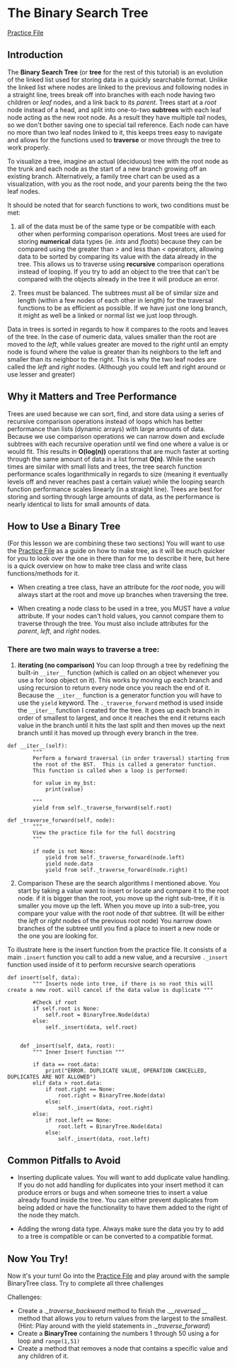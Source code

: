 # The Binary Search Tree

[Practice File](https://github.com/Zachary-P-Newby/Python/blob/Programming-With-Data-Structures-Fall-2023/data_structure_tutorials/trees_practice.py)

## Introduction
The **Binary Search Tree** (or **tree** for the rest of this tutorial) is an evolution of the linked list used for storing data in a quickly searchable format. Unlike the linked list where nodes are linked to the previous and following nodes in a straight line, trees break off into branches with each node having two children or *leaf* nodes, and a link back to its *parent*. Trees start at a *root* node instead of a head, and split into one-to-two **subtrees** with each leaf node acting as the new root node. As a result they have multiple *tail* nodes, so we don't bother saving one to special tail reference. Each node can have no more than two leaf nodes linked to it, this keeps trees easy to navigate and allows for the functions used to **traverse** or move through the tree to work properly.

To visualize a tree, imagine an actual (deciduous) tree with the root node as the trunk and each node as the start of a new branch growing off an existing branch. Alternatively, a family tree chart can be used as a visualization, with you as the root node, and your parents being the the two leaf nodes. 

It should be noted that for search functions to work, two conditions must be met:
 1. all of the data must be of the same type or be compatible with each other when performing comparison operations.
Most trees are used for storing **numerical** data types (ie. *ints* and *floats*) because they can be compared using the greater than *>* and less than *<* operators, allowing data to be sorted by comparing its value with the data already in the tree. This allows us to traverse using **recursive** comparison operations instead of looping. If you try to add an object to the tree that can't be compared with the objects already in the tree it will produce an error.

 2. Trees must be balanced.
The subtrees must all be of similar size and length (within a few nodes of each other in length) for the traversal functions to be as efficient as possible. If we have just one long branch, it might as well be a linked or normal list we just loop through.

Data in trees is sorted in regards to how it compares to the roots and leaves of the tree. In the case of numeric data, values smaller than the root are moved to the *left*, while values greater are moved to the *right* until an empty node is found where the value is greater than its neighbors to the left and smaller than its neighbor to the right. This is why the two leaf nodes are called the *left* and *right* nodes. (Although you could left and right around or use lesser and greater)

## Why it Matters and Tree Performance
Trees are used because we can sort, find, and store data using a series of recursive comparison operations instead of loops which has better performance than lists (dynamic arrays) with large amounts of data. Because we use comparison operations we can narrow down and exclude subtrees with each recursive operation until we find one where a value is or would fit. This results in **O(log(n))** operations that are much faster at sorting through the same amount of data in a list format **O(n)**. While the search times are similar with small lists and trees, the tree search function performance scales logarithmically in regards to size (meaning it eventually levels off and never reaches past a certain value) while the looping search function performance scales linearly (in a straight line). Trees are best for storing and sorting through large amounts of data, as the performance is nearly identical to lists for small amounts of data.

## How to Use a Binary Tree
(For this lesson we are combining these two sections)
You will want to use the [Practice File](https://github.com/Zachary-P-Newby/Python/blob/Programming-With-Data-Structures-Fall-2023/data_structure_tutorials/trees_practice.py) as a guide on how to make tree, as it will be much quicker for you to look over the one in there than for me to describe it here, but here is a quick overview on how to make tree class and write class functions/methods for it.

 * When creating a tree class, have an attribute for the *root* node, you will always start at the root and move up branches when traversing the tree.

 * When creating a node class to be used in a tree, you MUST have a *value* attribute. If your nodes can't hold values, you cannot compare them to traverse through the tree. You must also include attributes for the *parent*, *left*, and *right* nodes.

### There are two main ways to traverse a tree:
 1. **iterating (no comparison)**
  You can loop through a tree by redefining the built-in `__iter__` function (which is called on an object whenever you use a for loop object on it). This works by moving up each branch and using recursion to return every node once you reach the end of it. Because the `__iter__` function is a generator function you will have to use the `yield` keyword. The  `._traverse_forward` method is used inside the `__iter__` function I created for the tree.  It goes up each branch in order of smallest to largest, and once it reaches the end it returns each value in the branch until it hits the last split and then moves up the next branch until it has moved up through every branch in the tree.

```
def __iter__(self):
        """
        Perform a forward traversal (in order traversal) starting from 
        the root of the BST.  This is called a generator function.
        This function is called when a loop is performed:

        for value in my_bst:
            print(value)

        """
        yield from self._traverse_forward(self.root)

def _traverse_forward(self, node):
        """
        View the practice file for the full docstring
        """

        if node is not None:
            yield from self._traverse_forward(node.left)
            yield node.data
            yield from self._traverse_forward(node.right)
```

 2. Comparison
These are the search algorithms I mentioned above. You start by taking a value want to insert or locate and compare it to the root node. if it is bigger than the root, you move up the right sub-tree, if it is smaller you move up the left. When you move up into a sub-tree, you compare your value with the root node of *that* subtree. (It will be either the *left* or *right* nodes of the previous root node) You narrow down branches of the subtree until you find a place to insert a new node or the one you are looking for.

To illustrate here is the insert function from the practice file. It consists of a main `.insert` function you call to add a new value, and a recursive `._insert` function used inside of it to perform recursive search operations
```
def insert(self, data):
        """ Inserts node into tree, if there is no root this will create a new root. will cancel if the data value is duplicate """

        #Check if root
        if self.root is None:
            self.root = BinaryTree.Node(data)
        else:
            self._insert(data, self.root)


    def _insert(self, data, root):
        """ Inner Insert function """
        
        if data == root.data:
            print("ERROR. DUPLICATE VALUE, OPERATION CANCELLED, DUPLICATES ARE NOT ALLOWED")
        elif data > root.data:
            if root.right == None:
                root.right = BinaryTree.Node(data)
            else:
                self._insert(data, root.right)
        else:
            if root.left == None:
                root.left = BinaryTree.Node(data)
            else:
                self._insert(data, root.left)
```

## Common Pitfalls to Avoid

 * Inserting duplicate values.
 You will want to add duplicate value handling. If you do not add handling for duplicates into your insert method it can produce errors or bugs and when someone tries to insert a value already found inside the tree. You can either prevent duplicates from being added or have the functionality to have them added to the right of the node they match.

 * Adding the wrong data type. Always make sure the data you try to add to a tree is compatible or can be converted to a compatible format.

## Now You Try!
Now it's your turn! Go into the [Practice File](https://github.com/Zachary-P-Newby/Python/blob/Programming-With-Data-Structures-Fall-2023/data_structure_tutorials/trees_practice.py) and play around with the sample BinaryTree class. Try to complete all three challenges

Challenges:
 * Create a *._traverse_backward* method to finish the *.__reversed __* method that allows you to return values from the largest to the smallest. (Hint: Play around with the yield statements in *._traverse_forward*)
 * Create a **BinaryTree** containing the numbers 1 through 50 using a for loop and `range(1,51)`
 * Create a method that removes a node that contains a specific value and any children of it.